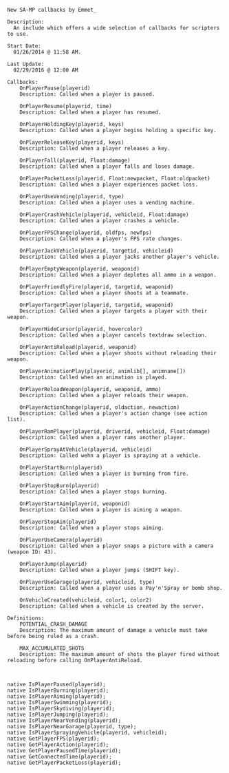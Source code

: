 	New SA-MP callbacks by Emmet_

	Description:
	  An include which offers a wide selection of callbacks for scripters to use.

	Start Date:
 	  01/26/2014 @ 11:58 AM.

	Last Update:
	  02/29/2016 @ 12:00 AM

	Callbacks:
	    OnPlayerPause(playerid)
	    Description: Called when a player is paused.

	    OnPlayerResume(playerid, time)
	    Description: Called when a player has resumed.

	    OnPlayerHoldingKey(playerid, keys)
	    Description: Called when a player begins holding a specific key.

	    OnPlayerReleaseKey(playerid, keys)
	    Description: Called when a player releases a key.

	    OnPlayerFall(playerid, Float:damage)
	    Description: Called when a player falls and loses damage.

	    OnPlayerPacketLoss(playerid, Float:newpacket, Float:oldpacket)
	    Description: Called when a player experiences packet loss.

	    OnPlayerUseVending(playerid, type)
	    Description: Called when a player uses a vending machine.

	    OnPlayerCrashVehicle(playerid, vehicleid, Float:damage)
	    Description: Called when a player crashes a vehicle.

	    OnPlayerFPSChange(playerid, oldfps, newfps)
	    Description: Called when a player's FPS rate changes.

	    OnPlayerJackVehicle(playerid, targetid, vehicleid)
	    Description: Called when a player jacks another player's vehicle.

	    OnPlayerEmptyWeapon(playerid, weaponid)
	    Description: Called when a player depletes all ammo in a weapon.

	    OnPlayerFriendlyFire(playerid, targetid, weaponid)
	    Description: Called when a player shoots at a teammate.

	    OnPlayerTargetPlayer(playerid, targetid, weaponid)
	    Description: Called when a player targets a player with their weapon.

		OnPlayerHideCursor(playerid, hovercolor)
	    Description: Called when a player cancels textdraw selection.

	    OnPlayerAntiReload(playerid, weaponid)
	    Description: Called when a player shoots without reloading their weapon.

	    OnPlayerAnimationPlay(playerid, animlib[], animname[])
	    Description: Called when an animation is played.

	    OnPlayerReloadWeapon(playerid, weaponid, ammo)
	    Description: Called when a player reloads their weapon.

        OnPlayerActionChange(playerid, oldaction, newaction)
	    Description: Called when a player's action change (see action list).

        OnPlayerRamPlayer(playerid, driverid, vehicleid, Float:damage)
	    Description: Called when a player rams another player.

		OnPlayerSprayAtVehicle(playerid, vehicleid)
		Description: Called wehn a player is spraying at a vehicle.

	    OnPlayerStartBurn(playerid)
	    Description: Called when a player is burning from fire.

	    OnPlayerStopBurn(playerid)
	    Description: Called when a player stops burning.

	    OnPlayerStartAim(playerid, weaponid)
	    Description: Called when a player is aiming a weapon.

	    OnPlayerStopAim(playerid)
	    Description: Called when a player stops aiming.

	    OnPlayerUseCamera(playerid)
		Description: Called when a player snaps a picture with a camera (weapon ID: 43).

		OnPlayerJump(playerid)
		Description: Called when a player jumps (SHIFT key).

  		OnPlayerUseGarage(playerid, vehicleid, type)
		Description: Called when a player uses a Pay'n'Spray or bomb shop.

		OnVehicleCreated(vehicleid, color1, color2)
		Description: Called when a vehicle is created by the server.

	Definitions:
	    POTENTIAL_CRASH_DAMAGE
	    Description: The maximum amount of damage a vehicle must take before being ruled as a crash.

		MAX_ACCUMULATED_SHOTS
		Description: The maximum amount of shots the player fired without reloading before calling OnPlayerAntiReload.



    native IsPlayerPaused(playerid);
	native IsPlayerBurning(playerid);
	native IsPlayerAiming(playerid);
	native IsPlayerSwimming(playerid);
	native IsPlayerSkydiving(playerid);
	native IsPlayerJumping(playerid);
	native IsPlayerNearVending(playerid);
	native IsPlayerNearGarage(playerid, type);
	native IsPlayerSprayingVehicle(playerid, vehicleid);
	native GetPlayerFPS(playerid);
	native GetPlayerAction(playerid);
	native GetPlayerPausedTime(playerid);
	native GetConnectedTime(playerid);
	native GetPlayerPacketLoss(playerid);